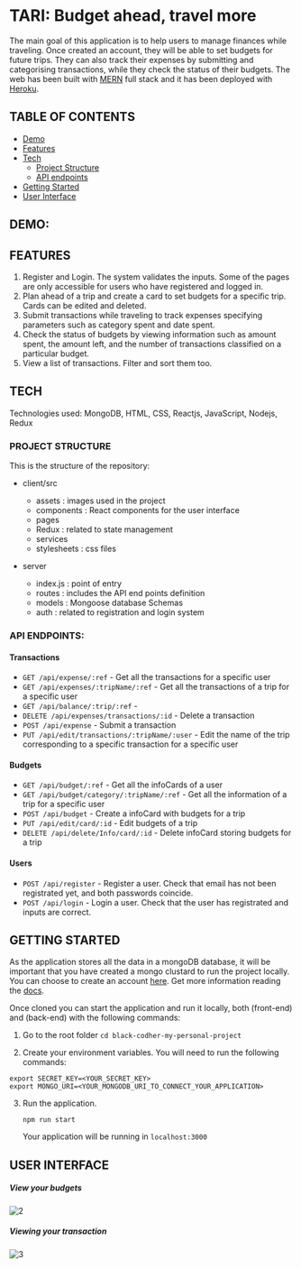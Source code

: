 # TARI: Budget ahead, travel more

The main goal of this application is to help users to manage finances while traveling. Once created an account, they will be able to set budgets for future trips. They can also track their expenses by submitting and categorising transactions, while they check the status of their budgets. The web has been built with [MERN](https://www.mongodb.com/mern-stack) full stack and it has been deployed with [Heroku](https://www.heroku.com/).

## TABLE OF CONTENTS

- [Demo](#Demo)
- [Features](#Features)
- [Tech](#Tech)
  - [Project Structure](#Project-Structure)
  - [API endpoints](#API-endpoints)
- [Getting Started](#Getting-Started)
- [User Interface](#User-Interface)

## DEMO:



## FEATURES

1. Register and Login. The system validates the inputs. Some of the pages are only accessible for users who have registered and logged in.
2. Plan ahead of a trip and create a card to set budgets for a specific trip. Cards can be edited and deleted.
3. Submit transactions while traveling to track expenses specifying parameters such as category spent and date spent.
4. Check the status of budgets by viewing information such as amount spent, the amount left, and the number of transactions classified on a particular budget.
5. View a list of transactions. Filter and sort them too.

## TECH

Technologies used: MongoDB, HTML, CSS, Reactjs, JavaScript, Nodejs, Redux

### PROJECT STRUCTURE

This is the structure of the repository:

- client/src

  - assets : images used in the project
  - components : React components for the user interface
  - pages
  - Redux : related to state management
  - services
  - stylesheets : css files

- server
  - index.js : point of entry
  - routes : includes the API end points definition
  - models : Mongoose database Schemas
  - auth : related to registration and login system

### API ENDPOINTS:

#### Transactions

- `GET /api/expense/:ref` - Get all the transactions for a specific user
- `GET /api/expenses/:tripName/:ref` - Get all the transactions of a trip for a specific user
- `GET /api/balance/:trip/:ref` -
- `DELETE /api/expenses/transactions/:id` - Delete a transaction
- `POST /api/expense` - Submit a transaction
- `PUT /api/edit/transactions/:tripName/:user` - Edit the name of the trip corresponding to a specific transaction for a specific user

#### Budgets

- `GET /api/budget/:ref` - Get all the infoCards of a user
- `GET /api/budget/category/:tripName/:ref` - Get all the information of a trip for a specific user
- `POST /api/budget` - Create a infoCard with budgets for a trip
- `PUT /api/edit/card/:id` - Edit budgets of a trip
- `DELETE /api/delete/Info/card/:id` - Delete infoCard storing budgets for a trip

#### Users

- `POST /api/register` - Register a user. Check that email has not been registrated yet, and both passwords coincide.
- `POST /api/login` - Login a user. Check that the user has registrated and inputs are correct.

## GETTING STARTED

As the application stores all the data in a mongoDB database, it will be important that you have created a mongo clustard to run the project locally. You can choose to create an account [here](https://account.mongodb.com/account/login?n=%2Fv2%2F5fc013e408c77a31a78ba7df&nextHash=%23clusters). Get more information reading the [docs](https://docs.mongodb.com/).

Once cloned you can start the application and run it locally, both (front-end) and (back-end) with the following commands:

1.  Go to the root folder
    `cd black-codher-my-personal-project`

2.  Create your environment variables. You will need to run the following commands:

```
export SECRET_KEY=<YOUR_SECRET_KEY>
export MONGO_URI=<YOUR_MONGODB_URI_TO_CONNECT_YOUR_APPLICATION>
```

3. Run the application.
   ```
   npm run start
   ```
   Your application will be running in `localhost:3000`

## USER INTERFACE

##### View your budgets

![2](https://github.com/hawa-bah/black-codher-my-personal-project/blob/main/client/src/assets/images-Readme/2.gif)


##### Viewing your transaction

![3](https://github.com/hawa-bah/black-codher-my-personal-project/blob/main/client/src/assets/images-Readme/3.gif)
